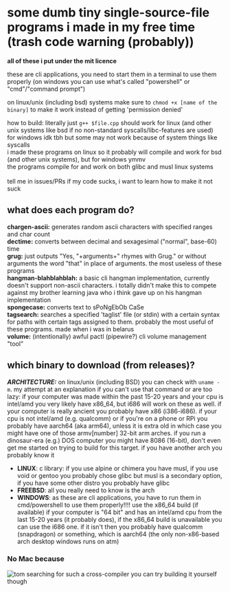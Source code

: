 # some dumb tiny single-source-file programs i made in my free time (trash code warning (probably))
**all of these i put under the mit licence**

these are cli applications, you need to start them in a terminal to use them properly (on windows you can use what's called "powershell" or "cmd"/"command prompt")

on linux/unix (including bsd) systems make sure to `chmod +x [name of the binary]` to make it work instead of getting 'permission denied'

how to build: literally just `g++ $file.cpp` should work for linux (and other unix systems like bsd if no non-standard syscalls/libc-features are used)<br>
for windows idk tbh but some may not work because of system things like syscalls<br>
i made these programs on linux so it probably will compile and work for bsd (and other unix systems), but for windows ymmv<br>
the programs compile for and work on both glibc and musl linux systems<br>
<br>
tell me in issues/PRs if my code sucks, i want to learn how to make it not suck

## what does each program do?
**chargen-ascii:** generates random ascii characters with specified ranges and char count<br>
**dectime:** converts between decimal and sexagesimal ("normal", base-60) time<br>
**grug:** just outputs "Yes, "+arguments+" rhymes with Grug." or without arguments the word "that" in place of arguments. the most useless of these programs<br>
**hangman-blahblahblah:** a basic cli hangman implementation, currently doesn't support non-ascii characters. i totally didn't make this to compete against my brother learning java who i think gave up on his hangman implementation<br>
**spongecase:** converts text to sPoNgEbOb CaSe<br>
**tagsearch:** searches a specified 'taglist' file (or stdin) with a certain syntax for paths with certain tags assigned to them. probably the most useful of these programs. made when i was in belarus<br>
**volume:** (intentionally) awful pactl (pipewire?) cli volume management "tool"

## which binary to download (from releases)?
***ARCHITECTURE:*** on linux/unix (including BSD) you can check with `uname -m`. my attempt at an explanation if you can't use that command or are too lazy: if your computer was made within the past 15-20 years and your cpu is intel/amd you very likely have x86_64, but i686 will work on these as well. if your computer is really ancient you probably have x86 (i386-i686). if your cpu is not intel/amd (e.g. qualcomm) or if you're on a phone or RPi you probably have aarch64 (aka arm64), unless it is extra old in which case you might have one of those armv[number] 32-bit arm arches. if you run a dinosaur-era (e.g.) DOS computer you might have 8086 (16-bit), don't even get me started on trying to build for this target. if you have another arch you probably know it<br>
- **LINUX**: c library: if you use alpine or chimera you have musl, if you use void or gentoo you probably chose glibc but musl is a secondary option, if you have some other distro you probably have glibc<br>
- **FREEBSD**: all you really need to know is the arch<br>
- **WINDOWS**: as these are cli applications, you have to run them in cmd/powershell to use them properly!!!! use the x86_64 build (if available) if your computer is "64 bit" and has an intel/amd cpu from the last 15-20 years (it probably does), if the x86_64 build is unavailable you can use the i686 one. if it isn't then you probably have qualcomm (snapdragon) or something, which is aarch64 (the only non-x86-based arch desktop windows runs on atm)<br>
### No Mac because<br>
![tom searching for such a cross-compiler](https://i.imgur.com/4uIOScq.gif)
you can try building it yourself though
